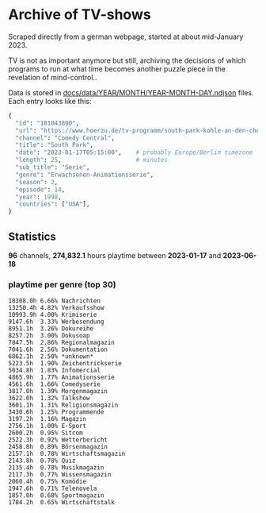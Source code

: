 # Archive of TV-shows

Scraped directly from a german webpage, started at about mid-January 2023.

TV is not as important anymore but still, archiving the decisions of which programs to run at what time
becomes another puzzle piece in the revelation of mind-control.. 

Data is stored in [docs/data/YEAR/MONTH/YEAR-MONTH-DAY.ndjson](docs/data/) files. 
Each entry looks like this:

```python
{
  "id": "181043890", 
  "url": "https://www.hoerzu.de/tv-programm/south-park-kohle-an-den-chefkoch/bid_181043890/", 
  "channel": "Comedy Central", 
  "title": "South Park", 
  "date": "2023-01-17T05:15:00",    # probably Europe/Berlin timezone 
  "length": 25,                     # minutes 
  "sub_title": "Serie", 
  "genre": "Erwachsenen-Animationsserie", 
  "season": 2, 
  "episode": 14, 
  "year": 1998, 
  "countries": ["USA"],
}
```

## Statistics

**96** channels, **274,832.1** hours playtime between **2023-01-17** and **2023-06-18**


### playtime per genre (top 30)

    18308.0h 6.66% Nachrichten
    13250.4h 4.82% Verkaufsshow
    10993.9h 4.00% Krimiserie
    9147.6h  3.33% Werbesendung
    8951.1h  3.26% Dokureihe
    8257.2h  3.00% Dokusoap
    7847.5h  2.86% Regionalmagazin
    7041.6h  2.56% Dokumentation
    6862.1h  2.50% *unknown*
    5223.5h  1.90% Zeichentrickserie
    5034.8h  1.83% Infomercial
    4865.9h  1.77% Animationsserie
    4561.6h  1.66% Comedyserie
    3817.0h  1.39% Morgenmagazin
    3622.0h  1.32% Talkshow
    3601.1h  1.31% Religionsmagazin
    3430.6h  1.25% Programmende
    3197.2h  1.16% Magazin
    2756.1h  1.00% E-Sport
    2600.2h  0.95% Sitcom
    2522.3h  0.92% Wetterbericht
    2458.8h  0.89% Börsenmagazin
    2157.1h  0.78% Wirtschaftsmagazin
    2143.8h  0.78% Quiz
    2135.4h  0.78% Musikmagazin
    2117.3h  0.77% Wissensmagazin
    2060.4h  0.75% Komödie
    1947.6h  0.71% Telenovela
    1857.0h  0.68% Sportmagazin
    1784.2h  0.65% Wirtschaftstalk
